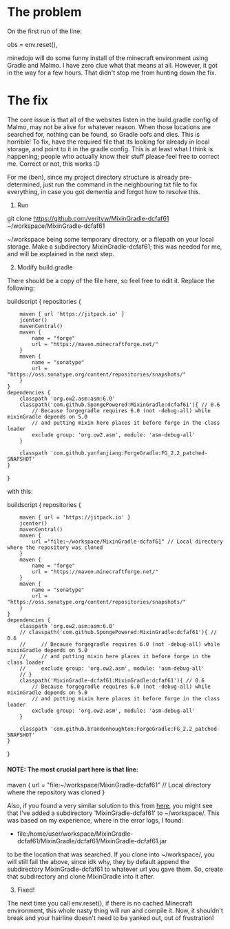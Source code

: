 # The problem

On the first run of the line:

obs = env.reset(),

minedojo will do some funny install of the minecraft environment using Gradle and Malmo. I have zero clue what that means at all. However, it got in the way for a few hours.
That didn't stop me from hunting down the fix.

# The fix

The core issue is that all of the websites listen in the build.gradle config of Malmo, may not be alive for whatever reason.
When those locations are searched for, nothing can be found, so Gradle oofs and dies.
This is horrible! To fix, have the required file that its looking for already in local storage, and point to it in the gradle config.
This is at least what I think is happening; people who actually know their stuff please feel free to correct me.
Correct or not, this works :D

For me (ben), since my project directory structure is already pre-determined, just run the command in the neighbouring txt file to fix everything, in case you got dementia and forgot how to resolve this.

1. Run

git clone https://github.com/verityw/MixinGradle-dcfaf61 ~/workspace/MixinGradle-dcfaf61

~/workspace being some temporary directory, or a filepath on your local storage. Make a subdirectory MixinGradle-dcfaf61; this was needed for me, and will be explained in the next step.

2. Modify build.gradle

There should be a copy of the file here, so feel free to edit it. Replace the following:

buildscript {
    repositories {

        maven { url 'https://jitpack.io' }
        jcenter()
        mavenCentral()
        maven {
            name = "forge"
            url = "https://maven.minecraftforge.net/"
        }
        maven {
            name = "sonatype"
            url = "https://oss.sonatype.org/content/repositories/snapshots/"
        }
    }
    dependencies {
        classpath 'org.ow2.asm:asm:6.0'
        classpath('com.github.SpongePowered:MixinGradle:dcfaf61'){ // 0.6
            // Because forgegradle requires 6.0 (not -debug-all) while mixinGradle depends on 5.0
            // and putting mixin here places it before forge in the class loader
            exclude group: 'org.ow2.asm', module: 'asm-debug-all'
        }

        classpath 'com.github.yunfanjiang:ForgeGradle:FG_2.2_patched-SNAPSHOT'
    }
}

with this:

buildscript {
    repositories {

        maven { url = 'https://jitpack.io' }
        jcenter()
        mavenCentral()
        maven {
            url ="file:~/workspace/MixinGradle-dcfaf61" // Local directory where the repository was cloned
        }
        maven {
            name = "forge"
            url = "https://maven.minecraftforge.net/"
        }
        maven {
            name = "sonatype"
            url = "https://oss.sonatype.org/content/repositories/snapshots/"
        }
    }
    dependencies {
        classpath 'org.ow2.asm:asm:6.0'
        // classpath('com.github.SpongePowered:MixinGradle:dcfaf61'){ // 0.6
        //     // Because forgegradle requires 6.0 (not -debug-all) while mixinGradle depends on 5.0
        //     // and putting mixin here places it before forge in the class loader
        //     exclude group: 'org.ow2.asm', module: 'asm-debug-all'
        // }
        classpath('MixinGradle-dcfaf61:MixinGradle:dcfaf61'){ // 0.6
            // Because forgegradle requires 6.0 (not -debug-all) while mixinGradle depends on 5.0
            // and putting mixin here places it before forge in the class loader
            exclude group: 'org.ow2.asm', module: 'asm-debug-all'
        }

        classpath 'com.github.brandonhoughton:ForgeGradle:FG_2.2_patched-SNAPSHOT'
    }
}

#### NOTE: The most crucial part here is that line:

maven {
            url = "file:~/workspace/MixinGradle-dcfaf61" // Local directory where the repository was cloned
        }

Also, if you found a very similar solution to this from [here](https://github.com/qiwang067/LS-Imagine/blob/main/docs/minedojo_installation.md), you might see that I've added a subdirectory 'MixinGradle-dcfaf61' to ~/workspace/. This was based on my experience, where in the error logs, I found:

- file:/home/user/workspace/MixinGradle-dcfaf61/MixinGradle/dcfaf61/MixinGradle-dcfaf61.jar

to be the location that was searched. If you clone into ~/workspace/, you will still fail the above, since idk why, they by default append the subdirectory MixinGradle-dcfaf61 to whatever url you gave them. So, create that subdirectory and clone MixinGradle into it after.


3. Fixed!

The next time you call env.reset(), if there is no cached Minecraft environment, this whole nasty thing will run and compile it. Now, it shouldn't break and your hairline doesn't need to be yanked out, out of frustration!